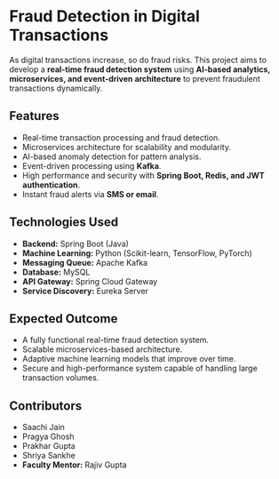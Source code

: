 # Fraud Detection in Digital Transactions

As digital transactions increase, so do fraud risks. This project aims to develop a **real-time fraud detection system** using **AI-based analytics, microservices, and event-driven architecture** to prevent fraudulent transactions dynamically.

## Features
- Real-time transaction processing and fraud detection.
- Microservices architecture for scalability and modularity.
- AI-based anomaly detection for pattern analysis.
- Event-driven processing using **Kafka**.
- High performance and security with **Spring Boot, Redis, and JWT authentication**.
- Instant fraud alerts via **SMS or email**.

## Technologies Used
- **Backend:** Spring Boot (Java)
- **Machine Learning:** Python (Scikit-learn, TensorFlow, PyTorch)
- **Messaging Queue:** Apache Kafka
- **Database:** MySQL
- **API Gateway:** Spring Cloud Gateway
- **Service Discovery:** Eureka Server

## Expected Outcome
- A fully functional real-time fraud detection system.
- Scalable microservices-based architecture.
- Adaptive machine learning models that improve over time.
- Secure and high-performance system capable of handling large transaction volumes.

## Contributors
- Saachi Jain
- Pragya Ghosh
- Prakhar Gupta
- Shriya Sankhe
- **Faculty Mentor:** Rajiv Gupta
